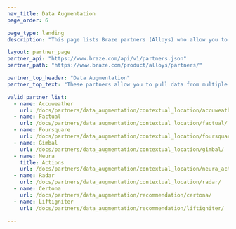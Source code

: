 ```yaml
---
nav_title: Data Augmentation
page_order: 6

page_type: landing
description: "This page lists Braze partners (Alloys) who allow you to pull data from multiple resources to create custom and targeted content based on contextual location and more."

layout: partner_page
partner_api: "https://www.braze.com/api/v1/partners.json"
partner_path: "https://www.braze.com/product/alloys/partners/"

partner_top_header: "Data Augmentation"
partner_top_text: "These partners allow you to pull data from multiple resources to create custom and targeted content based on contextual location and recommendations for customer behavior trends."

valid_partner_list:
  - name: Accuweather
    url: /docs/partners/data_augmentation/contextual_location/accuweather/
  - name: Factual
    url: /docs/partners/data_augmentation/contextual_location/factual/
  - name: Foursquare
    url: /docs/partners/data_augmentation/contextual_location/foursquare/
  - name: Gimbal
    url: /docs/partners/data_augmentation/contextual_location/gimbal/
  - name: Neura
    title: Actions
    url: /docs/partners/data_augmentation/contextual_location/neura_actions/
  - name: Radar
    url: /docs/partners/data_augmentation/contextual_location/radar/
  - name: Certona
    url: /docs/partners/data_augmentation/recommendation/certona/
  - name: Liftigniter
    url: /docs/partners/data_augmentation/recommendation/liftigniter/

---
```

